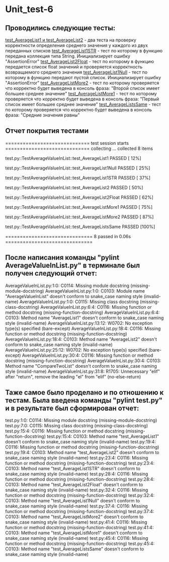 # Unit_test-6

## Проводились следующие тесты:
<u>test_AverageList1 и test_AverageList2</u> - два теста на проверку корректности  определения среднего значения у каждого из двух переданных списков
<u>test_AverageList1STR</u> - тест по которому в функцию передана коллекция типа String. Инициализирует ошибку "AssertionError"
<u>test_AverageList2Float</u> - тест по которому в функцию передается список float значений и проверяется корректность возвращаемого среднего значения
<u>test_AverageList1Null</u> - тест по которому в функцию передают пустой список. Инициализирует ошибку "AssertionError"
<u>test_AverageListMore2</u> - тест по которому проверяется что корректно будет выведена в консоль фраза: "Второй список имеет большее среднее значение"
<u>test_AverageListMore1</u> - тест по которому проверяется что корректно будет выведена в консоль фраза: "Первый список имеет большее среднее значение"
<u>test_AverageListsSame</u> - тест по которому проверяется что корректно будет выведена в консоль фраза: "Средние значения равны"

## Отчет покрытия тестами


============================= test session starts =============================
collecting ... collected 8 items

test.py::TestAverageValueInList::test_AverageList1 PASSED                [ 12%]

test.py::TestAverageValueInList::test_AverageList1Null PASSED            [ 25%]

test.py::TestAverageValueInList::test_AverageList1STR PASSED             [ 37%]

test.py::TestAverageValueInList::test_AverageList2 PASSED                [ 50%]

test.py::TestAverageValueInList::test_AverageList2Float PASSED           [ 62%]

test.py::TestAverageValueInList::test_AverageListMore1 PASSED            [ 75%]

test.py::TestAverageValueInList::test_AverageListMore2 PASSED            [ 87%]

test.py::TestAverageValueInList::test_AverageListsSame PASSED            [100%]


============================== 8 passed in 0.06s ==============================


## После написания команды "pylint AverageValueInList.py" в терминале был получен следующий отчет:

AverageValueInList.py:1:0: C0114: Missing module docstring (missing-module-docstring)
AverageValueInList.py:1:0: C0103: Module name "AverageValueInList" doesn't conform to snake_case naming style (invalid-name)
AverageValueInList.py:1:0: C0115: Missing class docstring (missing-class-docstring)
AverageValueInList.py:6:4: C0116: Missing function or method docstring (missing-function-docstring)
AverageValueInList.py:6:4: C0103: Method name "AverageList1" doesn't conform to snake_case naming style (invalid-name)
AverageValueInList.py:13:12: W0702: No exception type(s) specified (bare-except)
AverageValueInList.py:18:4: C0116: Missing function or method docstring (missing-function-docstring)
AverageValueInList.py:18:4: C0103: Method name "AverageList2" doesn't conform to snake_case naming style (invalid-name)
AverageValueInList.py:25:12: W0702: No exception type(s) specified (bare-except)
AverageValueInList.py:30:4: C0116: Missing function or method docstring (missing-function-docstring)
AverageValueInList.py:30:4: C0103: Method name "CompareTwoList" doesn't conform to snake_case naming style (invalid-name)
AverageValueInList.py:31:8: R1705: Unnecessary "elif" after "return", remove the leading "el" from "elif" (no-else-return)


## Таже самое было проделано и по отношению к тестам. Была введена команды "pylint test.py" и в результате был сформирован отчет:

test.py:1:0: C0114: Missing module docstring (missing-module-docstring)
test.py:7:0: C0115: Missing class docstring (missing-class-docstring)
test.py:15:4: C0116: Missing function or method docstring (missing-function-docstring)
test.py:15:4: C0103: Method name "test_AverageList1" doesn't conform to snake_case naming style (invalid-name)
test.py:19:4: C0116: Missing function or method docstring (missing-function-docstring)
test.py:19:4: C0103: Method name "test_AverageList2" doesn't conform to snake_case naming style (invalid-name)
test.py:23:4: C0116: Missing function or method docstring (missing-function-docstring)
test.py:23:4: C0103: Method name "test_AverageList1STR" doesn't conform to snake_case naming style (invalid-name)
test.py:28:4: C0116: Missing function or method docstring (missing-function-docstring)
test.py:28:4: C0103: Method name "test_AverageList2Float" doesn't conform to snake_case naming style (invalid-name)
test.py:32:4: C0116: Missing function or method docstring (missing-function-docstring)
test.py:32:4: C0103: Method name "test_AverageList1Null" doesn't conform to snake_case naming style (invalid-name)
test.py:37:4: C0116: Missing function or method docstring (missing-function-docstring)
test.py:37:4: C0103: Method name "test_AverageListMore2" doesn't conform to snake_case naming style (invalid-name)
test.py:41:4: C0116: Missing function or method docstring (missing-function-docstring)
test.py:41:4: C0103: Method name "test_AverageListMore1" doesn't conform to snake_case naming style (invalid-name)
test.py:45:4: C0116: Missing function or method docstring (missing-function-docstring)
test.py:45:4: C0103: Method name "test_AverageListsSame" doesn't conform to snake_case naming style (invalid-name)
